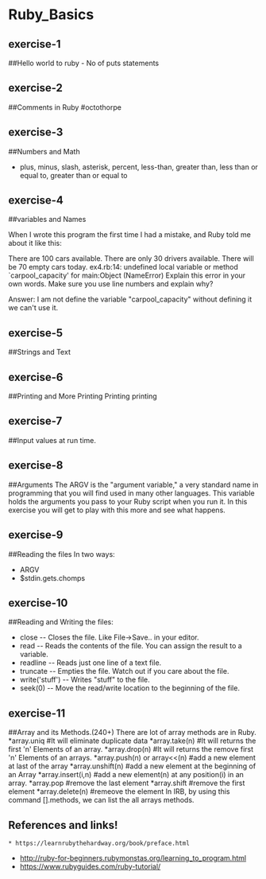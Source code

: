 # Ruby_Basics
exercise-1
-
##Hello world to ruby - No of puts statements

exercise-2
-
##Comments in Ruby #octothorpe

exercise-3
-
##Numbers and Math

  + plus, minus, slash, asterisk, percent, less-than, greater than, less than or equal to, greater than or equal to

exercise-4
-
##variables and Names

When I wrote this program the first time I had a mistake, and Ruby told me about it like this:

There are 100 cars available.
There are only 30 drivers available.
There will be 70 empty cars today.
ex4.rb:14: undefined local variable or method `carpool_capacity' for
    main:Object (NameError)
Explain this error in your own words. Make sure you use line numbers and explain why?

  Answer:
    I am not define the variable "carpool_capacity" without defining it we can't use it.

exercise-5
-
##Strings and Text

exercise-6
-
##Printing and More Printing Printing printing

exercise-7
-
##Input values at run time.

exercise-8
-
##Arguments
The ARGV is the "argument variable," a very standard name in programming that you will find used in many other languages. This variable holds the arguments you pass to your Ruby script when you run it. In this exercise you will get to play with this more and see what happens.

exercise-9
-
##Reading the files In two ways:
  * ARGV
  * $stdin.gets.chomps

exercise-10
-
##Reading and Writing the files:

  * close -- Closes the file. Like File->Save.. in your editor.
  * read -- Reads the contents of the file. You can assign the result to a variable.
  * readline -- Reads just one line of a text file.
  * truncate -- Empties the file. Watch out if you care about the file.
  * write('stuff') -- Writes "stuff" to the file.
  * seek(0) -- Move the read/write location to the beginning of the file.


exercise-11
-
##Array and its Methods.(240+)
There are lot of array methods are in Ruby.
    *array.uniq #It will eliminate duplicate data
    *array.take(n) #It will returns the first 'n' Elements of an array.
    *array.drop(n) #It will returns the remove first 'n' Elements of an arrays.
    *array.push(n) or array<<(n) #add a new element at last of the array
    *array.unshift(n) #add a new element at the beginning of an Array
    *array.insert(i,n) #add a new element(n) at any position(i) in an array.
    *array.pop #remove the last element
    *array.shift #remove the first element
    *array.delete(n) #remeove the element
In IRB, by using this command [].methods, we can list the all arrays methods.

References and links!
-

	* https://learnrubythehardway.org/book/preface.html
  * http://ruby-for-beginners.rubymonstas.org/learning_to_program.html
  * https://www.rubyguides.com/ruby-tutorial/
